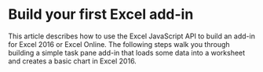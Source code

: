 # Build your first Excel add-in

This article describes how to use the Excel JavaScript API to build an add-in for Excel 2016 or Excel Online. The following steps walk you through building a simple task pane add-in that loads some data into a worksheet and creates a basic chart in Excel 2016.



